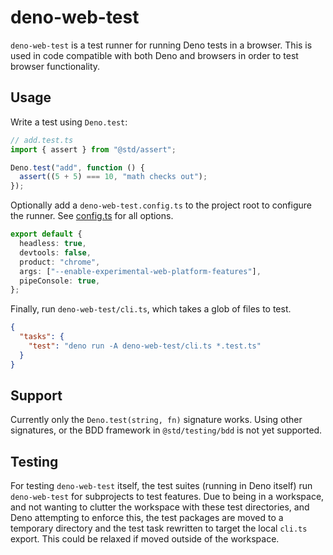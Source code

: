 # deno-web-test

`deno-web-test` is a test runner for running Deno tests in a browser. This is
used in code compatible with both Deno and browsers in order to test browser
functionality.

## Usage

Write a test using `Deno.test`:

```ts
// add.test.ts
import { assert } from "@std/assert";

Deno.test("add", function () {
  assert((5 + 5) === 10, "math checks out");
});
```

Optionally add a `deno-web-test.config.ts` to the project root to configure the
runner. See [config.ts](/deno-web-test/config.ts) for all options.

```ts
export default {
  headless: true,
  devtools: false,
  product: "chrome",
  args: ["--enable-experimental-web-platform-features"],
  pipeConsole: true,
};
```

Finally, run `deno-web-test/cli.ts`, which takes a glob of files to test.

```json
{
  "tasks": {
    "test": "deno run -A deno-web-test/cli.ts *.test.ts"
  }
}
```

## Support

Currently only the `Deno.test(string, fn)` signature works. Using other
signatures, or the BDD framework in `@std/testing/bdd` is not yet supported.

## Testing

For testing `deno-web-test` itself, the test suites (running in Deno itself) run
`deno-web-test` for subprojects to test features. Due to being in a workspace,
and not wanting to clutter the workspace with these test directories, and Deno
attempting to enforce this, the test packages are moved to a temporary directory
and the test task rewritten to target the local `cli.ts` export. This could be
relaxed if moved outside of the workspace.
